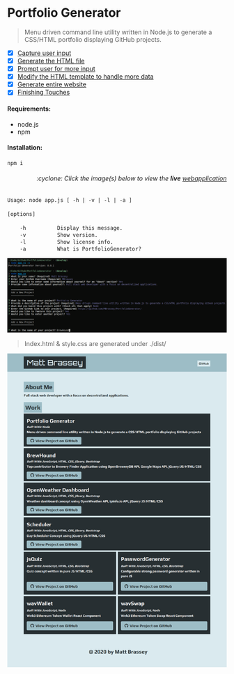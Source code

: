 # Portfolio Generator

> Menu driven command line utility written in Node.js to generate a CSS/HTML portfolio displaying GitHub projects.

- [x] [Capture user input](https://github.com/MBrassey/PortfolioGenerator/issues/1)
- [x] [Generate the HTML file](https://github.com/MBrassey/PortfolioGenerator/issues/2)
- [x] [Prompt user for more input](https://github.com/MBrassey/PortfolioGenerator/issues/3)
- [x] [Modify the HTML template to handle more data](https://github.com/MBrassey/PortfolioGenerator/issues/4)
- [x] [Generate entire website](https://github.com/MBrassey/PortfolioGenerator/issues/5)
- [x] [Finishing Touches](https://github.com/MBrassey/PortfolioGenerator/issues/6)

#### Requirements:

* node.js
* npm

#### Installation:

    npm i

<h6><p align="right">:cyclone: Click the image(s) below to view the <b>live</b> <a href="https://MBrassey.github.io/PortfolioGenerator/">webapplication</a></p></h6>

    Usage: node app.js [ -h | -v | -l | -a ]

    [options]

        -h          Display this message.
        -v          Show version.
        -l          Show license info.
        -a          What is PortfolioGenerator?

[<p align="center"><img src="src/img/Preview.png">](https://MBrassey.github.io/PortfolioGenerator/)

> Index.html & style.css are generated under ./dist/

[<p align="center"><img src="src/img/Preview2.png">](https://MBrassey.github.io/PortfolioGenerator/)